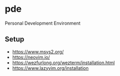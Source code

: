 # pde
Personal Development Environment

## Setup
- https://www.msys2.org/
- https://neovim.io/
- https://wezfurlong.org/wezterm/installation.html
- https://www.lazyvim.org/installation
